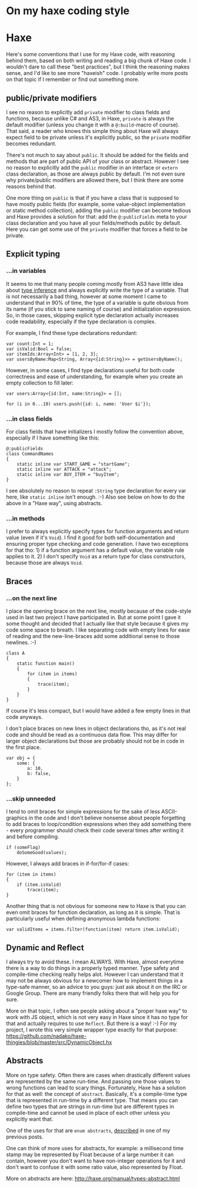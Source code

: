 [tags]: haxe,codestyle

# On my haxe coding style

# Haxe

Here's some conventions that I use for my Haxe code, with reasoning behind them, based on both writing and reading a big chunk of Haxe code. I wouldn't dare to call these "best practices", but I think the reasoning makes sense, and I'd like to see more "haxeish" code. I probably write more posts on that topic if I remember or find out something more.


## public/private modifiers

I see no reason to explicitly add `private` modifier to class fields and functions, because unlike C# and AS3, in Haxe, `private` is always the default modifier (unless you change it with a `@:build`-macro of course). That said, a reader who knows this simple thing about Haxe will always expect field to be private unless it's explicitly public, so the `private` modifier becomes redundant.

There's not much to say about `public`. It should be added for the fields and methods that are part of public API of your class or abstract. However I see no reason to explicitly add the `public` modifier in an interface or `extern` class declaration, as those are always public by default. I'm not even sure why private/public modifiers are allowed there, but I think there are some reasons behind that.

One more thing on `public` is that if you have a class that is supposed to have mostly public fields (for example, some value-object implementation or static method collection), adding the `public` modifier can become tedious and Haxe provides a solution for that: add the `@:publicFields` meta to your class declaration and you have all your fields/methods public by default. Here you can get some use of the `private` modifier that forces a field to be private.


## Explicit typing

### ...in variables

It seems to me that many people coming mostly from AS3 have little idea about [type inference](http://en.wikipedia.org/wiki/Type_inference) and always explicitly write the type of a variable. That is not necessarily a bad thing, however at some moment I came to understand that in 90% of time, the type of a variable is quite obvious from its name (if you stick to sane naming of course) and initialization expression. So, in those cases, skipping explicit type declaration actually increases code readability, especially if the type declaration is complex.

For example, I find these type declarations redundant:

    var count:Int = 1;
    var isValid:Bool = false;
    var itemIds:Array<Int> = [1, 2, 3];
    var usersByName:Map<String, Array<{id:String}>> = getUsersByName();

However, in some cases, I find type declarations useful for both code correctness and ease of understanding, for example when you create an empty collection to fill later:

    var users:Array<{id:Int, name:String}> = [];
    
    for (i in 0...10) users.push({id: i, name: 'User $i'});

### ...in class fields

For class fields that have initializers I mostly follow the convention above, especially if I have something like this:

    @:publicFields
    class CommandNames
    {
        static inline var START_GAME = "startGame";
        static inline var ATTACK = "attack";
        static inline var BUY_ITEM = "buyItem";
    }

I see absolutely no reason to repeat `:String` type declaration for every var here, like `static inline` isn't enough. :-) Also see below on how to do the above in a "Haxe way", using abstracts.

### ...in methods

I prefer to always explicitly specify types for function arguments and return value (even if it's `Void`). I find it good for both self-documentation and ensuring proper type checking and code generation. I have two exceptions for that tho: 1) if a function argument has a default value, the variable rule applies to it. 2) I don't specify `Void` as a return type for class constructors, because those are always `Void`.


## Braces

### ...on the next line

I place the opening brace on the next line, mostly because of the code-style used in last two project I have participated in. But at some point I gave it some thought and decided that I actually like that style because it gives my code some space to breath. I like separating code with empty lines for ease of reading and the new-line-braces add some additional sense to those newlines. :-)

    class A
    {
        static function main()
        {
            for (item in items)
            {
                trace(item);
            }
        }
    }

If course it's less compact, but I would have added a few empty lines in that code anyways.


I don't place braces on new lines in object declarations tho, as it's not real code and should be read as a continuous data flow. This may differ for larger object declarations but those are probably should not be in code in the first place.

    var obj = {
        some: {
            a: 10,
            b: false,
        }
    };

### ...skip unneeded

I tend to omit braces for simple expressions for the sake of less ASCII-graphics in the code and I don't believe nonsense about people forgetting to add braces to loop/condition expressions when they add something there - every programmer should check their code several times after writing it and before compiling.

    if (someFlag)
        doSomeGood(values);

However, I always add braces in if-for/for-if cases:

    for (item in items)
    {
        if (item.isValid)
            trace(item);
    }

Another thing that is not obvious for someone new to Haxe is that you can even omit braces for function declaration, as long as it is simple. That is particularly useful when defining anonymous lambda functions: 

	var validItems = items.filter(function(item) return item.isValid);


## Dynamic and Reflect

I always try to avoid these. I mean ALWAYS. With Haxe, almost everytime there is a way to do things in a properly typed manner. Type safety and compile-time checking really helps alot. However I can understand that it may not be always obvious for a newcomer how to implement things in a type-safe manner, so an advice to you guys: just ask about it on the IRC or Google Group. There are many friendly folks there that will help you for sure.

More on that topic, I often see people asking about a "proper haxe way" to work with JS object, which is not very easy in Haxe since it has no type for that and actually requires to use `Reflect`. But there is a way! :-) For my project, I wrote this very simple wrapper type exactly for that purpose: https://github.com/nadako/haxe-thingies/blob/master/src/DynamicObject.hx


## Abstracts

More on type safety. Often there are cases when drastically different values are represented by the same run-time. And passing one those values to wrong functions can lead to scary things. Fortunately, Haxe has a solution for that as well: the concept of `abstract`. Basically, it's a compile-time type that is represented in run-time by a different type. That means you can define two types that are strings in run-time but are different types in compile-time and cannot be used in place of each other unless you explicitly want that.

One of the uses for that are `enum abstracts`, [described](http://nadako.tumblr.com/post/64707798715/cool-feature-of-upcoming-haxe-3-2-enum-abstracts) in one of my previous posts.

One can think of more uses for abstracts, for example: a millisecond time stamp may be represented by Float because of a large number it can contain, however you don't want to have non-integer operations for it and don't want to confuse it with some ratio value, also represented by Float.

More on abstracts are here: http://haxe.org/manual/types-abstract.html
